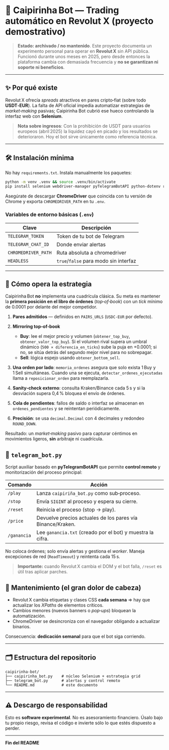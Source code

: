 # 🥥 Caipirinha Bot — Trading automático en Revolut X (proyecto demostrativo)

> **Estado: archivado / no mantenido**. Este proyecto documenta un experimento personal para operar en **Revolut X** sin API pública. Funcionó durante unos meses en 2025, pero desde entonces la plataforma cambia con demasiada frecuencia y **no se garantizan ni soporte ni beneficios**.

---

## ✨ Por qué existe

Revolut X ofrecía *spreads* atractivos en pares cripto‑fiat (sobre todo **USDT‑EUR**). La falta de API oficial impedía automatizar estrategias de *market‑making* pasivas; Caipirinha Bot cubrió ese hueco controlando la interfaz web con **Selenium**.

> **Nota sobre ingresos**: Con la prohibición de USDT para usuarios europeos (abril 2025) la liquidez cayó en picado y los resultados se deterioraron. Hoy el bot sirve únicamente como referencia técnica.

---

## 🛠️ Instalación mínima

No hay `requirements.txt`. Instala manualmente los paquetes:

```bash
python -m venv .venv && source .venv/bin/activate
pip install selenium webdriver-manager pyTelegramBotAPI python-dotenv requests
```

Asegúrate de descargar **ChromeDriver** que coincida con tu versión de Chrome y exporta `CHROMEDRIVER_PATH` en tu `.env`.

### Variables de entorno básicas (`.env`)

| Clave               | Descripción                           |
| ------------------- | ------------------------------------- |
| `TELEGRAM_TOKEN`    | Token de tu bot de Telegram           |
| `TELEGRAM_CHAT_ID`  | Donde enviar alertas                  |
| `CHROMEDRIVER_PATH` | Ruta absoluta a chromedriver          |
| `HEADLESS`          | `true`/`false` para modo sin interfaz |

---

## 🧠 Cómo opera la estrategia

Caipirinha Bot **no** implementa una cuadrícula clásica. Su meta es mantener la **primera posición en el libro de órdenes** (*top‑of‑book*) con un *tick* mínimo de 0.0001 por delante del mejor competidor.

1. **Pares admitidos** — definidos en `PAIRS_URLS` (`USDC‑EUR` por defecto).
2. **Mirroring top‑of‑book**

   * **Buy**: lee el mejor precio y volumen (`obtener_top_buy`, `obtener_valor_top_buy`). Si el volumen rival supera un umbral dinámico (`500 × diferencia_en_ticks`) sube la puja en +0.0001; si no, se sitúa detrás del segundo mejor nivel para no sobrepagar.
   * **Sell**: lógica espejo usando `obtener_bottom_sell`.
3. **Una orden por lado**: `memoria_ordenes` asegura que solo exista 1 Buy y 1 Sell simultáneas. Cuando una se ejecuta, `detectar_ordenes_ejecutadas` llama a `reposicionar_orden` para reemplazarla.
4. **Sanity‑check externo**: consulta Kraken/Binance cada 5 s y si la desviación supera 0,4 % bloquea el envío de órdenes.
5. **Cola de pendientes**: fallos de saldo o interfaz se almacenan en `ordenes_pendientes` y se reintentan periódicamente.
6. **Precisión**: se usa `decimal.Decimal` con 4 decimales y redondeo `ROUND_DOWN`.

Resultado: un *market‑making* pasivo para capturar céntimos en movimientos ligeros, **sin** arbitraje ni cuadrícula.

## 🤖 `telegram_bot.py`

Script auxiliar basado en **pyTelegramBotAPI** que permite **control remoto** y monitorización del proceso principal:

| Comando     | Acción                                                     |
| ----------- | ---------------------------------------------------------- |
| `/play`     | Lanza `caipiriña_bot.py` como sub‑proceso.                 |
| `/stop`     | Envía `SIGINT` al proceso y espera su cierre.              |
| `/reset`    | Reinicia el proceso (stop → play).                         |
| `/price`    | Devuelve precios actuales de los pares vía Binance/Kraken. |
| `/ganancia` | Lee `ganancia.txt` (creado por el bot) y muestra la cifra. |

No coloca órdenes; solo envía alertas y gestiona el *worker*. Maneja excepciones de red (`ReadTimeout`) y reintenta cada 15 s.

> **Importante:** cuando Revolut X cambia el DOM y el bot falla, `/reset` es útil tras aplicar parches.

## 🔧 Mantenimiento (el gran dolor de cabeza)

* Revolut X cambia etiquetas y clases CSS **cada semana** ⇒ hay que actualizar los *XPaths* de elementos críticos.
* Cambios menores (nuevos banners o *pop‑ups*) bloquean la automatización.
* ChromeDriver se desincroniza con el navegador obligando a actualizar binarios.

Consecuencia: **dedicación semanal** para que el bot siga corriendo.

---

## 🗂️ Estructura del repositorio

```
caipirinha‑bot/
├── caipirinha_bot.py    # núcleo Selenium + estrategia grid
├── telegram_bot.py      # alertas y control remoto
└── README.md            # este documento
```

---

## ⚠️ Descargo de responsabilidad

Esto es **software experimental**. No es asesoramiento financiero. Úsalo bajo tu propio riesgo, revisa el código e invierte sólo lo que estés dispuesto a perder.

---

**Fin del README**
